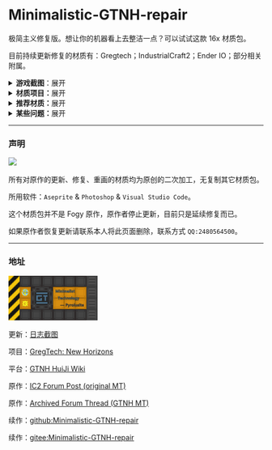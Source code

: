 # Minimalistic-GTNH-repair

极简主义修复版。想让你的机器看上去整洁一点？可以试试这款 16x 材质包。

目前持续更新修复的材质有：Gregtech；IndustrialCraft2；Ender IO；部分相关附属。

<details>

> 部分机器展示：
> 
> （ps:网络波动可能无法显示请在仓库里下载查看）。

<summary><b>游戏截图</b>：展开</summary>

<img src="https://github.com/Fogy-F/Minimalistic-GTNH-repair/blob/998de4b553d321b7b32f12293f05751f03497fc2/screenshots/2024-12-15_13.52.04.png"/>

</details>

<details>

<summary><b>材质项目：</b>展开</summary>

> __整合包版本__
> 
> `GT:New Horizons 2.7.0 Java8`

> - [x] __-附赠-__
> - 额外 mod 材质：[BetterTooltipBox](https://github.com/xiaoxing2005/BetterTooltipBox) 提示框皮肤。

> - [ ] __-Gregtech-__
> - [ ] GT++.
> - [ ] BartWorks.
> - [x] StructureLib.
> - [ ] GigaGramFab.
> - [ ] Good Generator.
> - [ ] GT:New Horizons.
> - [ ] GTNH: Lanthanides.
> - [x] GTNH-Intergalactic.
> - [ ] TecTech-Tec Technology!.
> - 以下涉及到某些物品，并不是全部更新。
> - Electro-Magic Tools.
> - Galacticraft Planets.
> - Galacticraft Core.
> - GalaxySpace.
> - kubaTech.
> - Railcraft.

> - [ ] __-IndustrialCraft2-__
> - [x] Compact Kinetic Wind and Water Generators.
> - [x] Advanced Solar Panel.
> - [x] Super Solar Panel.
> - [ ] AFSU Mod.

> - [x] __-Ender IO-__
> - [x] 只更新管道部分，其他材质暂无考虑。

</details>

<details>

<summary><b>推荐材质：</b>展开</b></summary>
 
> 界面UI：[Modernity-GTNH-UI](https://github.com/ABKQPO/Modernity-GTNH-UI)
> 
> 高版本MC材质：[Modernity](https://www.curseforge.com/minecraft/texture-packs/modernity) &
[New Default+](https://www.curseforge.com/minecraft/texture-packs/newdefaultplus)
> 
> 多mod材质（会覆盖部分）：[Unity](https://www.curseforge.com/minecraft/texture-packs/unity)

</details>

<details>

<summary><b>某些问题：</b>展开</summary>

> (Fogy 的絮絮叨叨)。

材质项目里打勾的项目是已经完成更新的，未打勾是存在但没完全修复，

里面有些并不是所有材质（包括：部分 gui & models & 沟槽的32x方块和物品）

因为 Fogy 觉得有些材质没必要画（懒）但整体该有的都有了，除了正在更新的材质，错误的材质和一些细节。

材质错误在 Issues 提出，材质重画需求可在 Discussions 提出。

</details>

---

### 声明

[![](https://img.shields.io/badge/License-CC%20BY--NC--SA%203.0-yellow.svg?style=flat-square)](https://creativecommons.org/licenses/by-nc-sa/3.0/)

所有对原作的更新、修复、重画的材质均为原创的二次加工，无复制其它材质包。

所用软件：`Aseprite` & `Photoshop` & `Visual Studio Code`。

这个材质包并不是 Fogy 原作，原作者停止更新，目前只是延续修复而已。

如果原作者恢复更新请联系本人将此页面删除，联系方式 `QQ:2480564500`。

---

### 地址

<img src="https://github.com/Fogy-F/Minimalistic-GTNH-repair/blob/64ae792b49038fda6c54d41b1c820217d3b5a317/screenshots/img.png" width="35%"/>

更新：[日志截图](https://github.com/Fogy-F/Minimalistic-GTNH-repair/discussions/1)

项目：[GregTech: New Horizons](https://github.com/GTNewHorizons)

平台：[GTNH HuiJi Wiki](https://gtnh.huijiwiki.com/wiki/%E8%B5%84%E6%BA%90%E5%8C%85)

原作：[IC2 Forum Post (original MT)](https://forum.industrial-craft.net/thread/10612-16x-minimalist-technology-gt6-gt5e/)

原作：[Archived Forum Thread (GTNH MT)](https://web.archive.org/web/20230422125419/https://www.gtnewhorizons.com/forum/m/36844562/viewthread/32165079-minimalist-gt-v-010)

续作：[github:Minimalistic-GTNH-repair](https://github.com/Fogy-F/Minimalistic-GTNH-repair)

续作：[gitee:Minimalistic-GTNH-repair](https://gitee.com/fogy-f/minimalistic-gtnh-repair)
